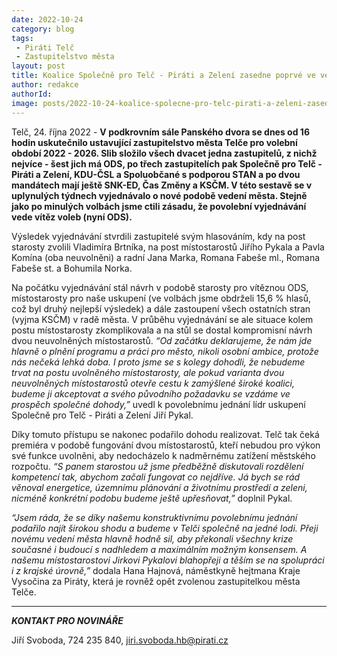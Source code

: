 ```yaml
---
date: 2022-10-24
category: blog
tags:
 - Piráti Telč
 - Zastupitelstvo města
layout: post
title: Koalice Společně pro Telč - Piráti a Zelení zasedne poprvé ve vedení města Telče. Jiří Pykal byl zvolen místostarostou
author: redakce
authorId:
image: posts/2022-10-24-koalice-spolecne-pro-telc-pirati-a-zeleni-zasedne-poprve-ve-vedeni-mesta-jiri-pykal-byl-zvolen-mistostarostou.jpg
---
```


Telč, 24. října 2022 - **V podkrovním sále Panského dvora se dnes od 16 hodin uskutečnilo ustavující zastupitelstvo města Telče pro volební období 2022 - 2026. Slib složilo všech dvacet jedna zastupitelů, z nichž nejvíce - šest jich má ODS, po třech zastupitelích pak Společně pro Telč - Piráti a Zelení, KDU-ČSL a Spoluobčané s podporou STAN a po dvou mandátech mají ještě SNK-ED, Čas Změny a KSČM. V této sestavě se v uplynulých týdnech vyjednávalo o nové podobě vedení města. Stejně jako po minulých volbách jsme ctili zásadu, že povolební vyjednávání vede vítěz voleb (nyní ODS).** 

Výsledek vyjednávání stvrdili zastupitelé svým hlasováním, kdy na post starosty zvolili Vladimíra Brtníka, na post místostarostů Jiřího Pykala a Pavla Komína (oba neuvolněni) a radní Jana Marka, Romana Fabeše ml., Romana Fabeše st. a Bohumila Norka.  

Na počátku vyjednávání stál návrh v podobě starosty pro vítěznou ODS, místostarosty pro naše uskupení (ve volbách jsme obdrželi 15,6 % hlasů, což byl druhý nejlepší výsledek) a dále zastoupení všech ostatních stran (vyjma KSČM) v radě města. V průběhu vyjednávání se ale situace kolem postu místostarosty zkomplikovala a na stůl se dostal kompromisní návrh dvou neuvolněných místostarostů. *“Od začátku deklarujeme, že nám jde hlavně o plnění programu a práci pro město, nikoli osobní ambice, protože nás nečeká lehká doba. I proto jsme se s kolegy dohodli, že nebudeme trvat na postu uvolněného místostarosty, ale pokud varianta dvou neuvolněných místostarostů otevře cestu k zamýšlené široké koalici, budeme ji akceptovat a svého původního požadavku se vzdáme ve prospěch společné dohody,”* uvedl k povolebnímu jednání lídr uskupení Společně pro Telč - Piráti a Zelení Jiří Pykal. 

Díky tomuto přístupu se nakonec podařilo dohodu realizovat. Telč tak čeká premiéra v podobě fungování dvou místostarostů, kteří nebudou pro výkon své funkce uvolněni, aby nedocházelo k nadměrnému zatížení městského rozpočtu. *“S panem starostou už jsme předběžně diskutovali rozdělení kompetencí tak, abychom začali fungovat co nejdříve. Já bych se rád věnoval energetice, územnímu plánování a životnímu prostředí a zeleni, nicméně konkrétní podobu budeme ještě upřesňovat,”* doplnil Pykal.

*“Jsem ráda, že se díky našemu konstruktivnímu povolebnímu jednání podařilo najít širokou shodu a budeme v Telči společně na jedné lodi. Přeji novému vedení města hlavně hodně sil, aby překonali všechny krize současné i budoucí s nadhledem a maximálním možným konsensem. A našemu místostarostovi Jirkovi Pykalovi blahopřeji a těším se na spolupráci i z krajské úrovně,”* dodala Hana Hajnová, náměstkyně hejtmana Kraje Vysočina za Piráty, která je rovněž opět zvolenou zastupitelkou města Telče.

---

***KONTAKT PRO NOVINÁŘE*** 

Jiří Svoboda, 724 235 840, <jiri.svoboda.hb@pirati.cz>
